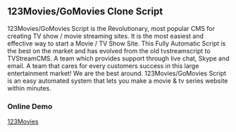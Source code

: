 <h2>123Movies/GoMovies Clone Script</h2>

123Movies/GoMovies Script is the Revolutionary, most popular CMS for creating TV show / movie streaming sites. It is the most easiest and effective way to start a Movie / TV Show Site. This Fully Automatic Script is the best on the market and has evolved from the old tvstreamscript to TVStreamCMS. A team which provides support through live chat, Skype and email. A team that cares for every customers success in this large entertainment market! We are the best around.
123Movies/GoMovies Script is an easy automated system that lets you make a movie & tv series website within minutes.

<h3>Online Demo</h3>
<a href="https://ww1.123movieshub.tc/" target="_blank">123Movies</a>
